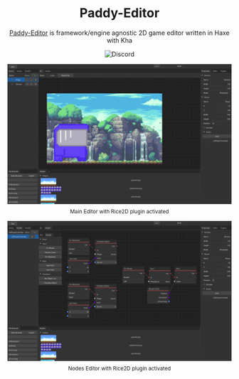 <div align="center">

# Paddy-Editor
[Paddy-Editor](https://blackgoku36.github.io/Paddy-Editor-Website/) is framework/engine agnostic 2D game editor written in Haxe with Kha

![Discord](https://img.shields.io/discord/664101262958133258?label=Discord)

![](screenshot1.png)
<sub>Main Editor with Rice2D plugin activated</sub>

![](screenshot2.png)
<sub>Nodes Editor with Rice2D plugin activated</sub>

</div>
